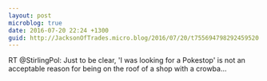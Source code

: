 ```yaml
---
layout: post
microblog: true
date: 2016-07-20 22:24 +1300
guid: http://JacksonOfTrades.micro.blog/2016/07/20/t755694798292459520.html
---
```

RT @StirlingPol: Just to be clear, 'I was looking for a Pokestop' is not an acceptable reason for being on the roof of a shop with a crowba…
